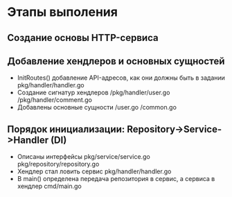# Этапы выполения

## Создание основы HTTP-сервиса

## Добавление хендлеров и основных сущностей
- InitRoutes() добавление API-адресов, как они должны быть в задании
  pkg/handler/handler.go
- Создание сигнатур хендлеров
  /pkg/handler/user.go
  /pkg/handler/comment.go
- Добавлены основные сущности
  /user.go
  /common.go

## Порядок инициализации: Repository->Service->Handler (DI)
- Описаны интерфейсы
  pkg/service/service.go
  pkg/repository/repository.go
- Хендлер стал ловить сервис
  pkg/handler/handler.go
- В main() определена передача репозитория в сервис, а сервиса в хендлер
  cmd/main.go
  






